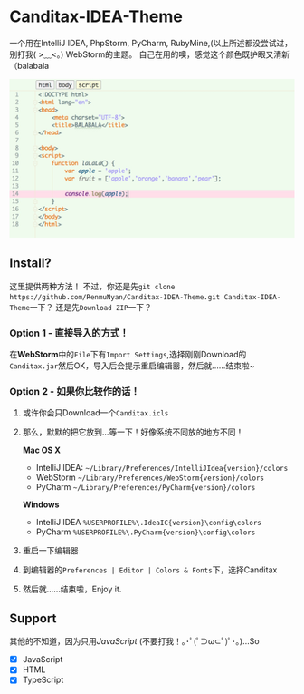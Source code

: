 # Canditax-IDEA-Theme
一个用在IntelliJ IDEA, PhpStorm, PyCharm, RubyMine,(以上所述都没尝试过，别打我( >﹏<。) WebStorm的主题。
自己在用的噢，感觉这个颜色既护眼又清新（balabala

![](./screenshots.png)

## Install?
这里提供两种方法！
不过，你还是先`git clone https://github.com/RenmuNyan/Canditax-IDEA-Theme.git Canditax-IDEA-Theme`一下？
还是先`Download ZIP`一下？

### Option 1 - 直接导入的方式！
在**WebStorm**中的`File`下有`Import Settings`,选择刚刚Download的`Canditax.jar`然后OK，导入后会提示重启编辑器，然后就……结束啦~

### Option 2 - 如果你比较作的话！
1.  或许你会只Download一个`Canditax.icls`
2.  那么，默默的把它放到...等一下！好像系统不同放的地方不同！

    **Mac OS X**

    * IntelliJ IDEA: `~/Library/Preferences/IntelliJIdea{version}/colors`
    * WebStorm `~/Library/Preferences/WebStorm{version}/colors`
    * PyCharm `~/Library/Preferences/PyCharm{version}/colors`

    **Windows**
    * IntelliJ IDEA `%USERPROFILE%\.IdeaIC{version}\config\colors` 
    * PyCharm `%USERPROFILE%\.PyCharm{version}\config\colors`

3.  重启一下编辑器
4.  到编辑器的`Preferences | Editor | Colors & Fonts`下，选择Canditax
5.  然后就……结束啦，Enjoy it.

## Support
其他的不知道，因为只用*JavaScript* (不要打我！｡･ﾟ(ﾟ⊃ω⊂ﾟ)ﾟ･｡)...So
- [x] JavaScript
- [x] HTML
- [x] TypeScript
